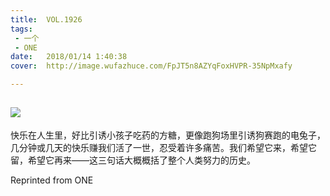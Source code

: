 ```yaml
---
title:	VOL.1926
tags:
 - 一个
 - ONE
date:	2018/01/14 1:40:38
cover:	http://image.wufazhuce.com/FpJT5n8AZYqFoxHVPR-35NpMxafy

---
```

![](http://image.wufazhuce.com/FpJT5n8AZYqFoxHVPR-35NpMxafy)
---

快乐在人生里，好比引诱小孩子吃药的方糖，更像跑狗场里引诱狗赛跑的电兔子，几分钟或几天的快乐赚我们活了一世，忍受着许多痛苦。我们希望它来，希望它留，希望它再来——这三句话大概概括了整个人类努力的历史。
 
Reprinted from ONE
